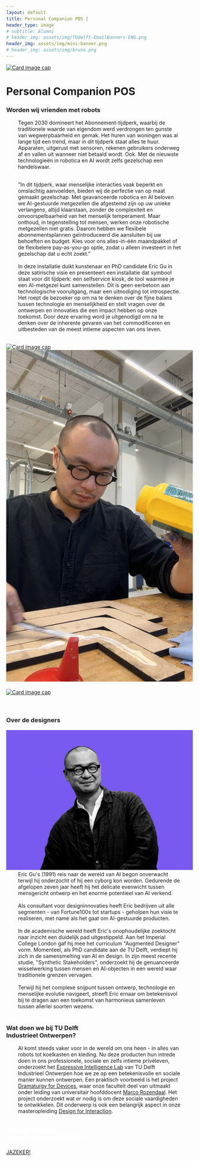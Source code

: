 ```yaml
---
layout: default
title: Personal Companion POS |
header_type: image
# subtitle: Alumni
# header_img: assets/img/TUdelft-EmailBanners-ENG.png
header_img: assets/img/mini-banner.png
# header_img: assets/img/bruno.png
---
```


<!-- <img src="/assets/img/mini-banner.png" alt="Card image cap"> -->
<a href="/assets/img/Per project/Personal Companion - Top.jpg" target="_blank"><img src="/assets/img/Per project/Personal Companion - Top.jpg" alt="Card image cap"
class="main-image"></a>
<br> 


<!-- ## Title 1 -->
<div class="card pos-card shadow">
<div class="card-body">
<h1 class="card-title text-center NeueMachina-project">Personal Companion POS</h1>
<h3 class="text-center NeueMachina-h4">Worden wij vrienden met robots</h3>
  <div class="card-body text-center card-text" style="margin-left: 2rem;margin-right: 2rem;">
Tegen 2030 domineert het Abonnement-tijdperk, waarbij de traditionele waarde van eigendom werd
verdrongen ten gunste van wegwerpbaarheid en gemak. Het huren van woningen was al lange tijd een
trend, maar in dit tijdperk staat alles te huur. Apparaten, uitgerust met sensoren, rekenen gebruikers
onderweg af en vallen uit wanneer niet betaald wordt. Ook. Met de nieuwste technologieën in robotica en
AI wordt zelfs gezelschap een handelswaar.<br>
<br>

“In dit tijdperk, waar menselijke interacties vaak beperkt en omslachtig aanvoelden, bieden wij de
perfectie van op maat gemaakt gezelschap. Met geavanceerde robotica en AI beloven we AI-gestuurde
metgezellen die afgestemd zijn op uw unieke verlangens, altijd klaarstaan, zonder de complexiteit en
onvoorspelbaarheid van het menselijk temperament. Maar onthoud, in tegenstelling tot mensen, werken
onze robotische metgezellen niet gratis. Daarom hebben we flexibele abonnementsplannen
geïntroduceerd die aansluiten bij uw behoeften en budget. Kies voor ons alles-in-één maandpakket of de
flexibelere pay-as-you-go optie, zodat u alleen investeert in het gezelschap dat u echt zoekt.”<br><br>
In deze installatie duikt kunstenaar en PhD candidate Eric Gu in deze satirische visie en presenteert een
installatie dat symbool staat voor dit tijdperk: een selfservice kiosk, de tool waarmee je een AI-metgezel
kunt samenstellen. Dit is geen eerbetoon aan technologische vooruitgang, maar een uitnodiging tot
introspectie. Het roept de bezoeker op om na te denken over de fijne balans tussen technologie en
menselijkheid en stelt vragen over de ontwerpen en innovaties die een impact hebben op onze toekomst.
Door deze ervaring word je uitgenodigd om na te denken over de inherente gevaren van het
commodificeren en uitbesteden van de meest intieme aspecten van ons leven.
  </div>
</div>
</div>
<br>
<div class="container">
  <div class="row">
    <div class="col-sm">
      <a href="/assets/img/Per project/Personal Companion - 1.jpg" target="_blank"><img src="/assets/img/Per project/Personal Companion - 1.jpg" alt="Card image cap"></a>
    </div>
    <div class="col-sm">
      <a href="/assets/img/Per project/Personal Companion - 3.jpg" target="_blank"><img src="/assets/img/Per project/Personal Companion - 3.jpg" alt="Card image cap"></a>
    </div>
  </div><br>
  <div class="row">
    <div class="col-sm">
      <a href="/assets/img/Per project/Personal Companion - 2.jpg" target="_blank"><img src="/assets/img/Per project/Personal Companion - 2.jpg" alt="Card image cap"></a>
    </div>
  </div>
  <br>
</div>
<br>
<!-- ## Title 2 -->
<div class="card white-card shadow">
<div class="card-body">
<h3 class="card-title text-center NeueMachina-h3">Over de designers</h3>
<img src="/assets/img/06PersonalCompanionPOS/PersonalCompanionPOS-ProfileImage.jpg" alt="Card image cap">
  <div class="card-body text-center card-text" style="margin-left: 2rem;margin-right: 2rem;">
Eric Gu's (1991) reis naar de wereld van AI begon onverwacht terwijl hij onderzocht of hij een cyborg kon
worden. Gedurende de afgelopen zeven jaar heeft hij het delicate evenwicht tussen mensgericht ontwerp
en het enorme potentieel van AI verkend.<br><br>
Als consultant voor designinnovaties heeft Eric bedrijven uit alle segmenten - van Fortune100s tot
startups - geholpen hun visie te realiseren, met name als het gaat om AI-gestuurde producten.<br><br>
In de academische wereld heeft Eric's onophoudelijke zoektocht naar inzicht een duidelijk pad
uitgestippeld. Aan het Imperial College London gaf hij mee het curriculum "Augmented Designer" vorm.
Momenteel, als PhD candidate aan de TU Delft, verdiept hij zich in de samensmelting van AI en design.
In zijn meest recente studie, "Synthetic Stakeholders", onderzoekt hij de genuanceerde wisselwerking
tussen mensen en AI-objecten in een wereld waar traditionele grenzen vervagen.<br><br>
Terwijl hij het complexe snijpunt tussen ontwerp, technologie en menselijke evolutie navigeert, streeft Eric
ernaar om betekenisvol bij te dragen aan een toekomst van harmonieus samenleven tussen allerlei
soorten wezens.
  </div>
</div>
</div>
<br>
<!-- ## Title 3   -->
<div class="card white-card shadow">
<div class="card-body">
<h3 class="card-title text-center NeueMachina-h3">Wat doen we bij TU Delft<br> Industrieel Ontwerpen?</h3>
  <div class="card-body text-center card-text" style="margin-left: 2rem;margin-right: 2rem;">
AI komt steeds vaker voor in de wereld om ons heen - in alles van robots tot koelkasten en
kleding. Nu deze producten hun intrede doen in ons professionele, sociale en zelfs intieme
privéleven, onderzoekt het 
<a href="https://delftdesignlabs.org/expressive-intelligence-lab/" target="_blank"><u>Expressive Intelligence Lab</u></a>
 van TU Delft Industrieel Ontwerpen hoe we
ze op een betekenisvolle en sociale manier kunnen ontwerpen. Een praktisch voorbeeld is het
project 
<a href="https://www.tudelft.nl/en/2023/io/september/funding-of-2-million-to-develop-social-skills-for-robots" target="_blank"><u>Dramaturgy for Devices</u></a>, 
waar onze faculteit deel van uitmaakt onder leiding van
universitair hoofddocent 
<a href="https://www.tudelft.nl/en/ide/about-ide/people/rozendaal-mc/" target="_blank"><u>Marco Rozendaal</u></a>.
 Het project onderzoekt wat er nodig is om deze
sociale vaardigheden te ontwikkelen. Dit onderwerp is ook een belangrijk aspect in onze
masteropleiding 
<a href="https://www.tudelft.nl/onderwijs/opleidingen/masters/msc-design-for-interaction/msc-design-for-interaction" target="_blank"><u>Design for Interaction</u></a>.
  </div>
</div>
</div>
<br>
<div class="card text-center  blue-card shadow">
  <div class="card-body">
    <h5 class="card-title NeueMachina-h4" style="color:white;">MEER WETEN OVER <br>TU DELFT EN HIER STUDEREN?</h5>
    <a href="https://www.tudelft.nl/onderwijs/praktische-zaken/voorzieningen" class="btn btn-primary NeueMachina">JAZEKER!</a>
  </div>
</div>